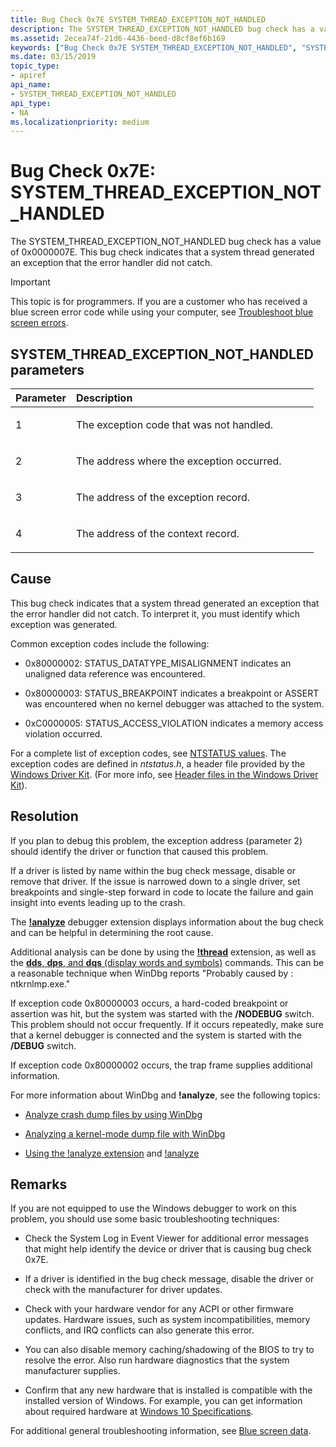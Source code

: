 ```yaml
---
title: Bug Check 0x7E SYSTEM_THREAD_EXCEPTION_NOT_HANDLED
description: The SYSTEM_THREAD_EXCEPTION_NOT_HANDLED bug check has a value of 0x0000007E. This bug check indicates that a system thread generated an exception that the error handler did not catch.
ms.assetid: 2ecea74f-21d6-4436-beed-d8cf8ef6b169
keywords: ["Bug Check 0x7E SYSTEM_THREAD_EXCEPTION_NOT_HANDLED", "SYSTEM_THREAD_EXCEPTION_NOT_HANDLED"]
ms.date: 03/15/2019
topic_type:
- apiref
api_name:
- SYSTEM_THREAD_EXCEPTION_NOT_HANDLED
api_type:
- NA
ms.localizationpriority: medium
---
```


# Bug Check 0x7E: SYSTEM\_THREAD\_EXCEPTION\_NOT\_HANDLED


The SYSTEM\_THREAD\_EXCEPTION\_NOT\_HANDLED bug check has a value of 0x0000007E. This bug check indicates that a system thread generated an exception that the error handler did not catch.

> [!IMPORTANT]
> This topic is for programmers. If you are a customer who has received a blue screen error code while using your computer, see [Troubleshoot blue screen errors](https://www.windows.com/stopcode).


## SYSTEM\_THREAD\_EXCEPTION\_NOT\_HANDLED parameters

<table>
<colgroup>
<col width="20%" />
<col width="80%" />
</colgroup>
<thead>
<tr class="header">
<th align="left">Parameter</th>
<th align="left">Description</th>
</tr>
</thead>
<tbody>
<tr class="odd">
<td align="left"><p>1</p></td>
<td align="left"><p>The exception code that was not handled.</p></td>
</tr>
<tr class="even">
<td align="left"><p>2</p></td>
<td align="left"><p>The address where the exception occurred.</p></td>
</tr>
<tr class="odd">
<td align="left"><p>3</p></td>
<td align="left"><p>The address of the exception record.</p></td>
</tr>
<tr class="even">
<td align="left"><p>4</p></td>
<td align="left"><p>The address of the context record.</p></td>
</tr>
</tbody>
</table>

Cause
-----

This bug check indicates that a system thread generated an exception that the error handler did not catch. To interpret it, you must identify which exception was generated.

Common exception codes include the following:

- 0x80000002: STATUS\_DATATYPE\_MISALIGNMENT indicates an unaligned data reference was encountered.

- 0x80000003: STATUS\_BREAKPOINT indicates a breakpoint or ASSERT was encountered when no kernel debugger was attached to the system.

- 0xC0000005: STATUS\_ACCESS\_VIOLATION indicates a memory access violation occurred.

For a complete list of exception codes, see [NTSTATUS values](https://docs.microsoft.com/openspecs/windows_protocols/ms-erref/596a1078-e883-4972-9bbc-49e60bebca55). The exception codes are defined in *ntstatus.h*, a header file provided by the [Windows Driver Kit](https://docs.microsoft.com/windows-hardware/drivers/). (For more info, see [Header files in the Windows Driver Kit](../gettingstarted/header-files-in-the-windows-driver-kit.md)). 


Resolution
----------

If you plan to debug this problem, the exception address (parameter 2) should identify the driver or function that caused this problem.

If a driver is listed by name within the bug check message, disable or remove that driver. If the issue is narrowed down to a single driver, set breakpoints and single-step forward in code to locate the failure and gain insight into events leading up to the crash.

The [**!analyze**](-analyze.md) debugger extension displays information about the bug check and can be helpful in determining the root cause. 

Additional analysis can be done by using the [**!thread**](https://docs.microsoft.com/windows-hardware/drivers/debugger/-thread) extension, as well as the [**dds**, **dps**, and **dqs** (display words and symbols)](https://docs.microsoft.com/windows-hardware/drivers/debugger/dds--dps--dqs--display-words-and-symbols-) commands. This can be a reasonable technique when WinDbg reports "Probably caused by : ntkrnlmp.exe." 

If exception code 0x80000003 occurs, a hard-coded breakpoint or assertion was hit, but the system was started with the **/NODEBUG** switch. This problem should not occur frequently. If it occurs repeatedly, make sure that a kernel debugger is connected and the system is started with the **/DEBUG** switch.

If exception code 0x80000002 occurs, the trap frame supplies additional information.

For more information about WinDbg and **!analyze**, see the following topics:

 - [Analyze crash dump files by using WinDbg](crash-dump-files.md)

 - [Analyzing a kernel-mode dump file with WinDbg](analyzing-a-kernel-mode-dump-file-with-windbg.md)

 - [Using the !analyze extension](using-the--analyze-extension.md) and [!analyze](-analyze.md)


Remarks
-------

If you are not equipped to use the Windows debugger to work on this problem, you should use some basic troubleshooting techniques:

-   Check the System Log in Event Viewer for additional error messages that might help identify the device or driver that is causing bug check 0x7E.

-   If a driver is identified in the bug check message, disable the driver or check with the manufacturer for driver updates.

-   Check with your hardware vendor for any ACPI or other firmware updates. Hardware issues, such as system incompatibilities, memory conflicts, and IRQ conflicts can also generate this error.

-   You can also disable memory caching/shadowing of the BIOS to try to resolve the error. Also run hardware diagnostics that the system manufacturer supplies.

-   Confirm that any new hardware that is installed is compatible with the installed version of Windows. For example, you can get information about required hardware at [Windows 10 Specifications](https://www.microsoft.com/windows/windows-10-specifications).

For additional general troubleshooting information, see [Blue screen data](blue-screen-data.md).
